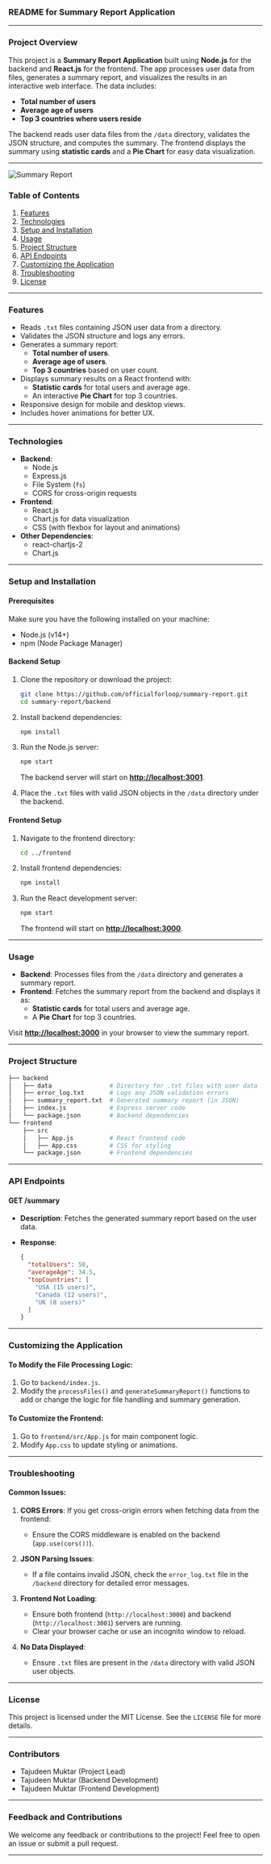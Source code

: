 
### **README for Summary Report Application**

---

### **Project Overview**

This project is a **Summary Report Application** built using **Node.js** for the backend and **React.js** for the frontend. The app processes user data from files, generates a summary report, and visualizes the results in an interactive web interface. The data includes:

- **Total number of users**
- **Average age of users**
- **Top 3 countries where users reside**

The backend reads user data files from the `/data` directory, validates the JSON structure, and computes the summary. The frontend displays the summary using **statistic cards** and a **Pie Chart** for easy data visualization.

---
![Summary Report](./summery-report.png)

### **Table of Contents**

1. [Features](#features)
2. [Technologies](#technologies)
3. [Setup and Installation](#setup-and-installation)
4. [Usage](#usage)
5. [Project Structure](#project-structure)
6. [API Endpoints](#api-endpoints)
7. [Customizing the Application](#customizing-the-application)
8. [Troubleshooting](#troubleshooting)
9. [License](#license)

---

### **Features**

- Reads `.txt` files containing JSON user data from a directory.
- Validates the JSON structure and logs any errors.
- Generates a summary report:
  - **Total number of users**.
  - **Average age of users**.
  - **Top 3 countries** based on user count.
- Displays summary results on a React frontend with:
  - **Statistic cards** for total users and average age.
  - An interactive **Pie Chart** for top 3 countries.
- Responsive design for mobile and desktop views.
- Includes hover animations for better UX.

---

### **Technologies**

- **Backend**:
  - Node.js
  - Express.js
  - File System (`fs`)
  - CORS for cross-origin requests
- **Frontend**:
  - React.js
  - Chart.js for data visualization
  - CSS (with flexbox for layout and animations)
- **Other Dependencies**:
  - react-chartjs-2
  - Chart.js

---

### **Setup and Installation**

#### **Prerequisites**

Make sure you have the following installed on your machine:

- Node.js (v14+)
- npm (Node Package Manager)
  
#### **Backend Setup**

1. Clone the repository or download the project:

    ```bash
    git clone https://github.com/officialforloop/summary-report.git
    cd summary-report/backend
    ```

2. Install backend dependencies:

    ```bash
    npm install
    ```

3. Run the Node.js server:

    ```bash
    npm start
    ```

   The backend server will start on **<http://localhost:3001>**.

4. Place the `.txt` files with valid JSON objects in the `/data` directory under the backend.

#### **Frontend Setup**

1. Navigate to the frontend directory:

    ```bash
    cd ../frontend
    ```

2. Install frontend dependencies:

    ```bash
    npm install
    ```

3. Run the React development server:

    ```bash
    npm start
    ```

   The frontend will start on **<http://localhost:3000>**.

---

### **Usage**

- **Backend**: Processes files from the `/data` directory and generates a summary report.
- **Frontend**: Fetches the summary report from the backend and displays it as:
  - **Statistic cards** for total users and average age.
  - A **Pie Chart** for top 3 countries.
  
Visit **<http://localhost:3000>** in your browser to view the summary report.

---

### **Project Structure**

```bash
├── backend
│   ├── data                # Directory for .txt files with user data
│   ├── error_log.txt       # Logs any JSON validation errors
│   ├── summary_report.txt  # Generated summary report (in JSON)
│   ├── index.js            # Express server code
│   └── package.json        # Backend dependencies
└── frontend
    ├── src
    │   ├── App.js          # React frontend code
    │   ├── App.css         # CSS for styling
    └── package.json        # Frontend dependencies
```

---

### **API Endpoints**

#### **GET /summary**

- **Description**: Fetches the generated summary report based on the user data.
- **Response**:

  ```json
  {
    "totalUsers": 50,
    "averageAge": 34.5,
    "topCountries": [
      "USA (15 users)",
      "Canada (12 users)",
      "UK (8 users)"
    ]
  }
  ```

---

### **Customizing the Application**

#### **To Modify the File Processing Logic:**

1. Go to `backend/index.js`.
2. Modify the `processFiles()` and `generateSummaryReport()` functions to add or change the logic for file handling and summary generation.

#### **To Customize the Frontend:**

1. Go to `frontend/src/App.js` for main component logic.
2. Modify `App.css` to update styling or animations.

---

### **Troubleshooting**

#### **Common Issues:**

1. **CORS Errors**:
   If you get cross-origin errors when fetching data from the frontend:
   - Ensure the CORS middleware is enabled on the backend (`app.use(cors())`).

2. **JSON Parsing Issues**:
   - If a file contains invalid JSON, check the `error_log.txt` file in the `/backend` directory for detailed error messages.

3. **Frontend Not Loading**:
   - Ensure both frontend (`http://localhost:3000`) and backend (`http://localhost:3001`) servers are running.
   - Clear your browser cache or use an incognito window to reload.

4. **No Data Displayed**:
   - Ensure `.txt` files are present in the `/data` directory with valid JSON user objects.

---

### **License**

This project is licensed under the MIT License. See the `LICENSE` file for more details.

---

### **Contributors**

- Tajudeen Muktar (Project Lead)
- Tajudeen Muktar (Backend Development)
- Tajudeen Muktar (Frontend Development)

---

### **Feedback and Contributions**

We welcome any feedback or contributions to the project! Feel free to open an issue or submit a pull request.

---
